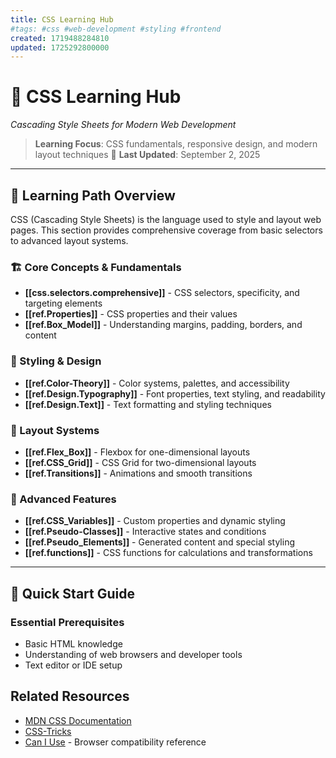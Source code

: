 ```yaml
---
title: CSS Learning Hub
#tags: #css #web-development #styling #frontend
created: 1719488284810
updated: 1725292800000
---
```


# 🎨 CSS Learning Hub

_Cascading Style Sheets for Modern Web Development_

> **Learning Focus**: CSS fundamentals, responsive design, and modern layout techniques
> 📅 **Last Updated**: September 2, 2025

---

## 🎯 Learning Path Overview

CSS (Cascading Style Sheets) is the language used to style and layout web pages. This section provides comprehensive coverage from basic selectors to advanced layout systems.

### 🏗️ Core Concepts & Fundamentals

- **[[css.selectors.comprehensive]]** - CSS selectors, specificity, and targeting elements
- **[[ref.Properties]]** - CSS properties and their values
- **[[ref.Box_Model]]** - Understanding margins, padding, borders, and content

### 🎨 Styling & Design

- **[[ref.Color-Theory]]** - Color systems, palettes, and accessibility
- **[[ref.Design.Typography]]** - Font properties, text styling, and readability
- **[[ref.Design.Text]]** - Text formatting and styling techniques

### 📐 Layout Systems

- **[[ref.Flex_Box]]** - Flexbox for one-dimensional layouts
- **[[ref.CSS_Grid]]** - CSS Grid for two-dimensional layouts
- **[[ref.Transitions]]** - Animations and smooth transitions

### 🔧 Advanced Features

- **[[ref.CSS_Variables]]** - Custom properties and dynamic styling
- **[[ref.Pseudo-Classes]]** - Interactive states and conditions
- **[[ref.Pseudo_Elements]]** - Generated content and special styling
- **[[ref.functions]]** - CSS functions for calculations and transformations

---

## 🚀 Quick Start Guide

### Essential Prerequisites

- Basic HTML knowledge
- Understanding of web browsers and developer tools
- Text editor or IDE setup

## Related Resources

- [MDN CSS Documentation](https://developer.mozilla.org/en-US/docs/Web/CSS)
- [CSS-Tricks](https://css-tricks.com/)
- [Can I Use](https://caniuse.com/) - Browser compatibility reference
